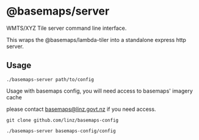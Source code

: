 # @basemaps/server

WMTS/XYZ Tile server command line interface.

This wraps the @basemaps/lambda-tiler into a standalone express http server.

## Usage

```
./basemaps-server path/to/config
```

Usage with basemaps config, you will need access to basemaps' imagery cache 

please contact basemaps@linz.govt.nz if you need access.
```
git clone github.com/linz/basemaps-config

./basemaps-server basemaps-config/config
```
